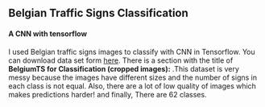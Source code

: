 ## Belgian Traffic Signs Classification
#### A CNN with tensorflow
I used Belgian traffic signs images to classify with CNN in Tensorflow. You can download data set form [here](http://btsd.ethz.ch/shareddata/). There is a section with the title of __BelgiumTS for Classification (cropped images):__ .This dataset is very messy because the images have different sizes and the number of signs in each class is not equal. Also, there are a lot of low quality of images which makes predictions harder! and finally, There are 62 classes.
